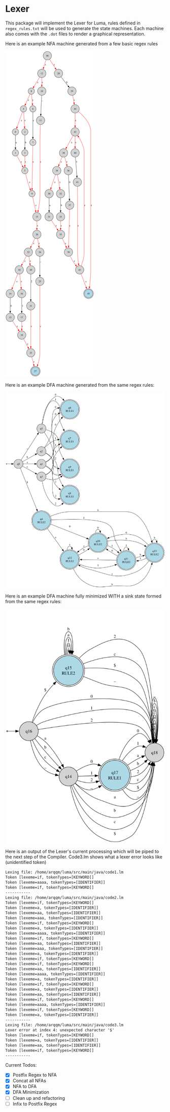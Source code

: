 # Lexer

This package will implement the Lexer for Luma, rules defined in `regex_rules.txt` will be used to generate the state machines.
Each machine also comes with the `.dot` files to render a graphical representation.

Here is an example NFA machine generated from a few basic regex rules

![Generated NFA](out/nfa_merged.svg)

Here is an example DFA machine generated from the same regex rules:

![Generated DFA](out/dfa.svg)

Here is an example DFA machine fully minimized WITH a sink state formed from the same regex rules:

![Minimized DFA](out/minimized_dfa.svg)

Here is an output of the Lexer's current processing which will be piped to the next step of the Compiler. Code3.lm shows what a lexer error looks like (unidentified token)

```plaintext
Lexing file: /home/arqqm/luma/src/main/java/code1.lm
Token [lexeme=if, tokenTypes=[KEYWORD]]
Token [lexeme=aaaa, tokenTypes=[IDENTIFIER]]
Token [lexeme=if, tokenTypes=[KEYWORD]]
-----------
Lexing file: /home/arqqm/luma/src/main/java/code2.lm
Token [lexeme=if, tokenTypes=[KEYWORD]]
Token [lexeme=a, tokenTypes=[IDENTIFIER]]
Token [lexeme=aa, tokenTypes=[IDENTIFIER]]
Token [lexeme=aaa, tokenTypes=[IDENTIFIER]]
Token [lexeme=if, tokenTypes=[KEYWORD]]
Token [lexeme=a, tokenTypes=[IDENTIFIER]]
Token [lexeme=aaaa, tokenTypes=[IDENTIFIER]]
Token [lexeme=if, tokenTypes=[KEYWORD]]
Token [lexeme=aa, tokenTypes=[IDENTIFIER]]
Token [lexeme=aaa, tokenTypes=[IDENTIFIER]]
Token [lexeme=a, tokenTypes=[IDENTIFIER]]
Token [lexeme=if, tokenTypes=[KEYWORD]]
Token [lexeme=if, tokenTypes=[KEYWORD]]
Token [lexeme=aa, tokenTypes=[IDENTIFIER]]
Token [lexeme=aaaa, tokenTypes=[IDENTIFIER]]
Token [lexeme=a, tokenTypes=[IDENTIFIER]]
Token [lexeme=if, tokenTypes=[KEYWORD]]
Token [lexeme=a, tokenTypes=[IDENTIFIER]]
Token [lexeme=aa, tokenTypes=[IDENTIFIER]]
Token [lexeme=if, tokenTypes=[KEYWORD]]
Token [lexeme=aaaa, tokenTypes=[IDENTIFIER]]
Token [lexeme=if, tokenTypes=[KEYWORD]]
Token [lexeme=a, tokenTypes=[IDENTIFIER]]
-----------
Lexing file: /home/arqqm/luma/src/main/java/code3.lm
Lexer error at index 4: unexpected character '$'
Token [lexeme=if, tokenTypes=[KEYWORD]]
Token [lexeme=a, tokenTypes=[IDENTIFIER]]
Token [lexeme=aa, tokenTypes=[IDENTIFIER]]
Token [lexeme=if, tokenTypes=[KEYWORD]]
-----------
```

Current Todos:

- [x] Postfix Regex to NFA
- [x] Concat all NFAs
- [x] NFA to DFA
- [x] DFA Minimization
- [ ] Clean up and refactoring
- [ ] Infix to Postfix Regex
